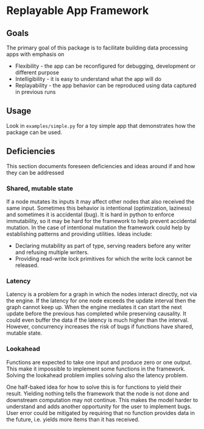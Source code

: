 # Replayable App Framework

## Goals
The primary goal of this package is to facilitate building data processing apps with emphasis on
* Flexibility - the app can be reconfigured for debugging, development or different purpose
* Intelligibility - it is easy to understand what the app will do
* Replayability - the app behavior can be reproduced using data captured in previous runs

## Usage
Look in `examples/simple.py` for a toy simple app that demonstrates how the package can be used.

## Deficiencies
This section documents foreseen deficiencies and ideas around if and how they can be addressed 

### Shared, mutable state
If a node mutates its inputs it may affect other nodes that also received the same input.
Sometimes this behavior is intentional (optimization, laziness) and sometimes it is accidental (bug).
It is hard in python to enforce immutability, so it may be hard for the framework to help prevent accidental mutation.
In the case of intentional mutation the framework could help by establishing patterns and providing utilities.
Ideas include:
* Declaring mutability as part of type, serving readers before any writer and refusing multiple writers.
* Providing read-write lock primitives for which the write lock cannot be released.

### Latency
Latency is a problem for a graph in which the nodes interact directly, not via the engine.
If the latency for one node exceeds the update interval then the graph cannot keep up.
When the engine mediates it can start the next update before the previous has completed while preserving causality.
It could even buffer the data if the latency is much higher than the interval.
However, concurrency increases the risk of bugs if functions have shared, mutable state.

### Lookahead
Functions are expected to take one input and produce zero or one output.
This make it impossible to implement some functions in the framework.
Solving the lookahead problem implies solving also the latency problem.

One half-baked idea for how to solve this is for functions to yield their result.
Yielding nothing tells the framework that the node is not done and downstream computation may not continue.
This makes the model harder to understand and adds another opportunity for the user to implement bugs.
User error could be mitigated by requiring that no function provides data in the future, i.e. yields more items than it has received.